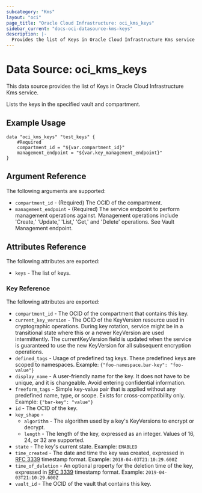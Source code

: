 ```yaml
---
subcategory: "Kms"
layout: "oci"
page_title: "Oracle Cloud Infrastructure: oci_kms_keys"
sidebar_current: "docs-oci-datasource-kms-keys"
description: |-
  Provides the list of Keys in Oracle Cloud Infrastructure Kms service
---
```


# Data Source: oci_kms_keys
This data source provides the list of Keys in Oracle Cloud Infrastructure Kms service.

Lists the keys in the specified vault and compartment.


## Example Usage

```hcl
data "oci_kms_keys" "test_keys" {
	#Required
	compartment_id = "${var.compartment_id}"
	management_endpoint = "${var.key_management_endpoint}"
}
```

## Argument Reference

The following arguments are supported:

* `compartment_id` - (Required) The OCID of the compartment.
* `management_endpoint` - (Required) The service endpoint to perform management operations against. Management operations include 'Create,' 'Update,' 'List,' 'Get,' and 'Delete' operations. See Vault Management endpoint.


## Attributes Reference

The following attributes are exported:

* `keys` - The list of keys.

### Key Reference

The following attributes are exported:

* `compartment_id` - The OCID of the compartment that contains this key.
* `current_key_version` - The OCID of the KeyVersion resource used in cryptographic operations. During key rotation, service might be in a transitional state where this or a newer KeyVersion are used intermittently. The currentKeyVersion field is updated when the service is guaranteed to use the new KeyVersion for all subsequent encryption operations. 
* `defined_tags` - Usage of predefined tag keys. These predefined keys are scoped to namespaces. Example: `{"foo-namespace.bar-key": "foo-value"}` 
* `display_name` - A user-friendly name for the key. It does not have to be unique, and it is changeable. Avoid entering confidential information. 
* `freeform_tags` - Simple key-value pair that is applied without any predefined name, type, or scope. Exists for cross-compatibility only. Example: `{"bar-key": "value"}` 
* `id` - The OCID of the key.
* `key_shape` - 
	* `algorithm` - The algorithm used by a key's KeyVersions to encrypt or decrypt.
	* `length` - The length of the key, expressed as an integer. Values of 16, 24, or 32 are supported. 
* `state` - The key's current state.  Example: `ENABLED` 
* `time_created` - The date and time the key was created, expressed in [RFC 3339](https://tools.ietf.org/html/rfc3339) timestamp format.  Example: `2018-04-03T21:10:29.600Z` 
* `time_of_deletion` - An optional property for the deletion time of the key, expressed in [RFC 3339](https://tools.ietf.org/html/rfc3339) timestamp format. Example: `2019-04-03T21:10:29.600Z` 
* `vault_id` - The OCID of the vault that contains this key.

